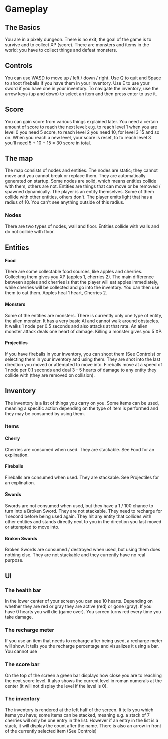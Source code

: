 # Gameplay

## The Basics

You are in a pixely dungeon. There is no exit, the goal of the game is to survive and to collect XP (score). There are monsters and items in the world; you have to collect things and defeat monsters.

## Controls
You can use WASD to move up / left / down / right. Use Q to quit and Space to shoot fireballs if you have them in your inventory. Use E to use your sword if you have one in your inventory.
To navigate the inventory, use the arrow keys (up and down) to select an item and then press enter to use it.

## Score
You can gain score from various things explained later. You need a certain amount of score to reach the next level; e.g. to reach level 1 when you are level 0 you need 5 score, to reach level 2 you need 10, for level 3 15 and so on. When you reach a new level, your score is reset, to to reach level 3 you'll need 5 + 10 + 15 = 30 score in total.

## The map

The map consists of nodes and entities. The nodes are static; they cannot move and you cannot break or replace them. They are automatically generated on startup. Some nodes are solid, which means entities collide with them, others are not.
Entities are things that can move or be removed / spawned dynamically. The player is an entity themselves. Some of them collide with other entities, others don't.
The player emits light that has a radius of 10. You can't see anything outside of this radius.

### Nodes

There are two types of nodes, wall and floor. Entities collide with walls and do not collide with floor.

## Entities

#### Food

There are some collectable food sources, like apples and cherries. Collecting them gives you XP (apples 1, cherries 2). The main difference between apples and cherries is that the player will eat apples immediately, while cherries will be collected and go into the inventory. You can then use them to eat them. Apples heal 1 heart, Cherries 2.

#### Monsters

Some of the entities are monsters. There is currently only one type of entity, the alien monster. It has a very basic AI and cannot walk around obstacles. It walks 1 node per 0.5 seconds and also attacks at that rate. An alien monster attack deals one heart of damage. Killing a monster gives you 5 XP.

#### Projectiles

If you have fireballs in your inventory, you can shoot them (See Controls) or selecting them in your inventory and using them. They are shot into the last direction you moved or attempted to move into. Fireballs move at a speed of 1 node per 0.1 seconds and deal 3 - 5 hearts of damage to any entity they collide with (they are removed on collision).

## Inventory

The inventory is a list of things you carry on you. Some items can be used, meaning a specific action depending on the type of item is performed and they may be consumed by using them.

### Items

#### Cherry

Cherries are consumed when used. They are stackable. See Food for an explination.

#### Fireballs

Fireballs are consumed when used. They are stackable. See Projectiles for an explination.

#### Swords

Swords are not consumed when used, but they have a 1 / 100 chance to turn into a Broken Sword. They are not stackable. They need to recharge for 1 second before being used again. They hit any entity that collides with other entities and stands directly next to you in the direction you last moved or attempted to move into.

#### Broken Swords

Broken Swords are consumed / destroyed when used, but using them does nothing else. They are not stackable and they currently have no real purpose.

## UI

### The health bar

In the lower center of your screen you can see 10 hearts. Depending on whether they are red or gray they are active (red) or gone (gray). If you have 0 hearts you will die (game over). You screen turns red every time you take damage.

### The recharge meter

If you use an item that needs to recharge after being used, a recharge meter will show. It tells you the recharge percentage and visualizes it using a bar. You cannot use

### The score bar

On the top of the screen a green bar displays how close you are to reaching the next score level. It also shows the current level in roman numerals at the center (it will not display the level if the level is 0).

### The inventory

The inventory is rendered at the left half of the screen. It tells you which items you have; some items can be stacked, meaning e.g. a stack of 7 cherries will only be one entry in the list. However if an entry in the list is a stack, it will display the count after the name.
There is also an arrow in front of the currently selected item (See Controls)
